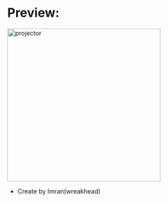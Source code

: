 # Preview:

<img alt="projector"  src="https://media.giphy.com/media/pMQgFpusXzAfQPQCAB/giphy.gif" height="350px">

- Create by Imran(wreakhead)
